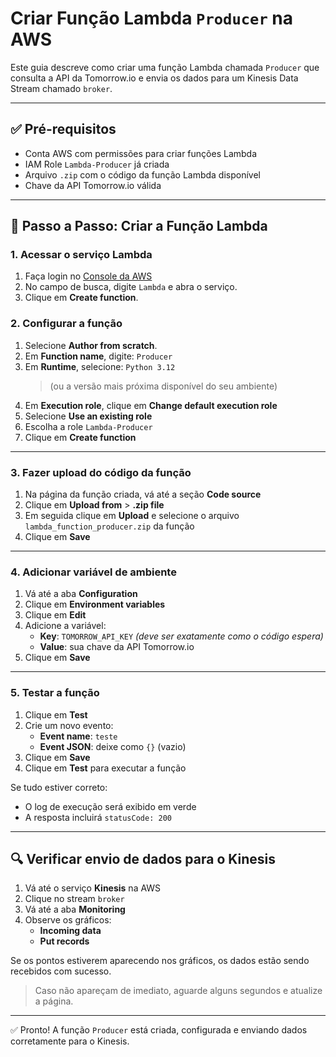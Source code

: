 
# Criar Função Lambda `Producer` na AWS

Este guia descreve como criar uma função Lambda chamada `Producer` que consulta a API da Tomorrow.io e envia os dados para um Kinesis Data Stream chamado `broker`.

---

## ✅ Pré-requisitos

- Conta AWS com permissões para criar funções Lambda
- IAM Role `Lambda-Producer` já criada
- Arquivo `.zip` com o código da função Lambda disponível
- Chave da API Tomorrow.io válida

---

## 🔹 Passo a Passo: Criar a Função Lambda

### 1. Acessar o serviço Lambda

1. Faça login no [Console da AWS](https://console.aws.amazon.com/)
2. No campo de busca, digite `Lambda` e abra o serviço.
3. Clique em **Create function**.

### 2. Configurar a função

1. Selecione **Author from scratch**.
2. Em **Function name**, digite: `Producer`
3. Em **Runtime**, selecione: `Python 3.12`  
   > (ou a versão mais próxima disponível do seu ambiente)
4. Em **Execution role**, clique em **Change default execution role**
5. Selecione **Use an existing role**
6. Escolha a role `Lambda-Producer`
7. Clique em **Create function**

---

### 3. Fazer upload do código da função

1. Na página da função criada, vá até a seção **Code source**
2. Clique em **Upload from** > **.zip file**
3. Em seguida clique em **Upload** e selecione o arquivo `lambda_function_producer.zip` da função
4. Clique em **Save**

---

### 4. Adicionar variável de ambiente

1. Vá até a aba **Configuration**
2. Clique em **Environment variables**
3. Clique em **Edit**
4. Adicione a variável:
   - **Key**: `TOMORROW_API_KEY` *(deve ser exatamente como o código espera)*
   - **Value**: sua chave da API Tomorrow.io
5. Clique em **Save**

---

### 5. Testar a função

1. Clique em **Test**
2. Crie um novo evento:
   - **Event name**: `teste`
   - **Event JSON**: deixe como `{}` (vazio)
3. Clique em **Save**
4. Clique em **Test** para executar a função

Se tudo estiver correto:
- O log de execução será exibido em verde
- A resposta incluirá `statusCode: 200`

---

## 🔍 Verificar envio de dados para o Kinesis

1. Vá até o serviço **Kinesis** na AWS
2. Clique no stream `broker`
3. Vá até a aba **Monitoring**
4. Observe os gráficos:
   - **Incoming data**
   - **Put records**

Se os pontos estiverem aparecendo nos gráficos, os dados estão sendo recebidos com sucesso.

> Caso não apareçam de imediato, aguarde alguns segundos e atualize a página.

---

✅ Pronto! A função `Producer` está criada, configurada e enviando dados corretamente para o Kinesis.
